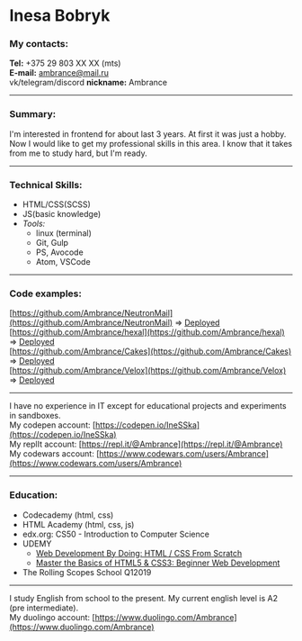 Inesa Bobryk
===  

### My contacts: 
 
**Tel:** +375 29 803 XX XX (mts)  
**E-mail:** ambrance@mail.ru  
vk/telegram/discord **nickname:** Ambrance  

---

### Summary:
 
   I'm interested in frontend for about last 3 years. At first it was just a hobby. Now I would like to get my professional skills in this area. I know that it takes from me to study hard, but I'm ready.  

---

### Technical Skills:

   - HTML/CSS(SCSS)
   - JS(basic knowledge)  
   - _Tools:_  
     * linux (terminal)
     * Git, Gulp
     * PS, Avocode
     * Atom, VSCode  

 --- 
### Code examples:
   [https://github.com/Ambrance/NeutronMail](https://github.com/Ambrance/NeutronMail) => [Deployed](https://ambrance.github.io/NeutronMail/)  
   [https://github.com/Ambrance/hexal](https://github.com/Ambrance/hexal) => [Deployed](https://ambrance.github.io/hexal/)  
   [https://github.com/Ambrance/Cakes](https://github.com/Ambrance/Cakes) => [Deployed](https://ambrance.github.io/Cakes/)  
   [https://github.com/Ambrance/Velox](https://github.com/Ambrance/Velox) => [Deployed](https://ambrance.github.io/Velox/)  

---
 I have no experience in IT except for educational projects and experiments in sandboxes.  
   My codepen account: [https://codepen.io/IneSSka](https://codepen.io/IneSSka)  
   My replIt account: [https://repl.it/@Ambrance](https://repl.it/@Ambrance)  
   My codewars account: [https://www.codewars.com/users/Ambrance](https://www.codewars.com/users/Ambrance)

---
### Education:

   * Codecademy (html, css)  
   * HTML Academy (html, css, js)  
   * edx.org: CS50 - Introduction to Computer Science
   * UDEMY 
      - [Web Development By Doing: HTML / CSS From Scratch](https://www.udemy.com/certificate/UC-BF9YU88L/)
      - [Master the Basics of HTML5 & CSS3: Beginner Web Development](https://www.udemy.com/certificate/UC-QUXG5IQR/)
   * The Rolling Scopes School Q12019

---
 I study English from school to the present. My current english level is A2 (pre intermediate).  
My duolingo account: [https://www.duolingo.com/Ambrance](https://www.duolingo.com/Ambrance)
